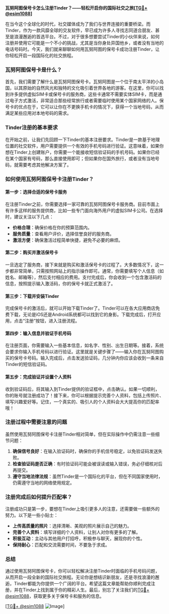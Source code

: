 **瓦努阿图保号卡怎么注册Tinder？——轻松开启你的国际社交之旅[[TG💪+ @esim1088](https://t.me/s/esim1088)]**

在当今这个全球化的时代，社交媒体成为了我们与世界连接的重要桥梁。而Tinder，作为一款风靡全球的交友软件，早已成为许多人寻找志同道合朋友、甚至是浪漫邂逅的首选平台。不过，对于很多想要尝试Tinder的小伙伴来说，如何注册并使用它可能是一个不小的挑战，尤其是当你身处异国他乡，或者没有当地的电话号码时。今天，我们就来聊聊如何用瓦努阿图的保号卡成功注册Tinder，让你轻松开启一段国际化的社交旅程。

### 瓦努阿图保号卡是什么？

首先，我们需要了解什么是瓦努阿图保号卡。瓦努阿图是一个位于南太平洋的小岛国，以其原始的自然风光和独特的文化吸引着世界各地的游客。在这里，你可以找到许多提供虚拟SIM卡或保号卡的服务商，这些卡通常不需要实体SIM卡，而是通过电子方式激活，非常适合那些经常旅行或者需要临时使用某个国家网络的人。保号卡的优点在于，它可以让你在不更换手机卡的情况下，获得一个当地号码，从而满足某些应用对本地号码的需求。

### Tinder注册的基本要求

在开始之前，让我们先回顾一下Tinder的基本注册要求。Tinder是一款基于地理位置的社交软件，用户需要提供一个有效的手机号码进行验证。这意味着，如果你想在Tinder上创建账户，你需要一个能接收短信验证码的手机号码。如果你已经在某个国家有号码，那么直接使用即可；但如果你在国外旅行，或者没有当地号码，就需要考虑其他解决方案了。

### 如何使用瓦努阿图保号卡注册Tinder？

#### 第一步：选择合适的保号卡服务

在注册Tinder之前，你需要选择一家可靠的瓦努阿图保号卡服务商。目前市面上有许多这样的服务提供商，比如一些专门面向海外用户的虚拟SIM卡公司。在选择时，建议关注以下几点：

- **价格合理**：确保价格在你的预算范围内。
- **服务质量**：查看用户评价，选择信誉良好的服务商。
- **激活方便**：确保激活过程简单快捷，避免不必要的麻烦。

#### 第二步：购买并激活保号卡

一旦选定了服务商，接下来就是购买和激活保号卡的过程了。大多数情况下，这一步都非常简单，只需按照网站上的指示操作即可。通常，你需要填写个人信息（如姓名、邮箱等），然后支付相应的费用。支付完成后，你会收到一个包含激活码的信息，按照提示输入激活码，你的保号卡就正式激活了。

#### 第三步：下载并安装Tinder

完成保号卡的激活后，就可以开始下载Tinder了。Tinder可以在各大应用商店免费下载，无论是iOS还是Android系统都可以找到它的身影。下载完成后，打开应用，点击“注册”按钮，进入注册流程。

#### 第四步：输入信息并验证手机号码

在注册页面，你需要输入一些基本信息，如名字、性别、出生日期等。接着，系统会要求你输入手机号码以进行验证。这里就是关键步骤了——输入你在瓦努阿图购买的保号卡号码。输入完成后，点击发送验证码，几分钟内你应该会收到一条来自Tinder的短信验证码。

#### 第五步：完成验证并设置个人资料

收到验证码后，将其输入到Tinder提供的验证框中，点击确认。如果一切顺利，你的账号就注册成功了！接下来，你可以根据提示完善个人资料，包括上传照片、填写兴趣爱好等。记住，一个真实的、吸引人的个人资料会大大提高你的匹配率哦！

### 注册过程中需要注意的问题

虽然使用瓦努阿图保号卡注册Tinder相对简单，但在实际操作中仍需注意一些细节问题：

1. **确保信号良好**：在输入验证码时，确保你的手机信号稳定，以免验证码发送失败。
2. **检查验证码是否正确**：有时验证码可能会被误读或输入错误，务必仔细核对后再提交。
3. **遵守当地法律法规**：虽然Tinder是一个国际化的平台，但在不同国家使用时，仍需遵守当地的网络使用规定。

### 注册完成后如何提升匹配率？

注册成功只是第一步，要想在Tinder上吸引更多人的注意，还需要做一些额外的努力。以下是一些小贴士：

- **上传高质量的照片**：选择清晰、美观的照片展示自己的魅力。
- **完善个人资料**：填写详细的个人资料，让别人对你有更多的了解。
- **积极互动**：主动与其他用户打招呼，积极参与聊天，展现你的个性。
- **保持耐心**：匹配和交流需要时间，不要急于求成。

### 总结

通过使用瓦努阿图保号卡，你可以轻松解决注册Tinder时面临的手机号码问题，从而开启一段全新的国际社交旅程。无论你是想结识新朋友，还是寻找浪漫的邂逅，Tinder都能为你提供一个广阔的平台。希望这篇文章能帮助你顺利完成注册，并在Tinder上找到属于你的精彩人生。最后，别忘了关注我们的[TG💪+ @esim1088](https://t.me/s/esim1088)，获取更多关于保号卡和服务的信息。

[[TG💪+ @esim1088](https://t.me/s/esim1088) ![Image](https://i.postimg.cc/4NQfJmqS/Snipaste-2025-05-13-00-14-12.png)]